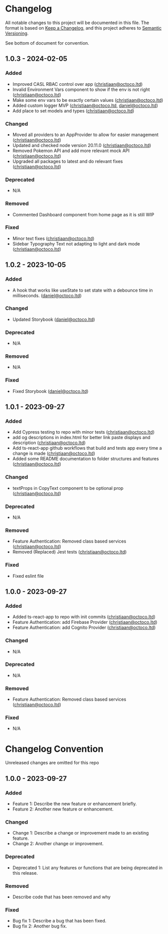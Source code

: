 # Changelog

All notable changes to this project will be documented in this file. The format is based on [Keep a Changelog](https://keepachangelog.com/en/1.0.0/), and this project adheres to [Semantic Versioning](https://semver.org/spec/v2.0.0.html).

See bottom of document for convention.

## 1.0.3 - 2024-02-05

### Added

- Improved CASL RBAC control over app (christiaan@octoco.ltd)
- Invalid Environment Vars component to show if the env is not right (christiaan@octoco.ltd)
- Make some env vars to be exactly certain values (christiaan@octoco.ltd)
- Added custom logger MVP (christiaan@octoco.ltd, daniel@octoco.ltd)
- Add place to set models and types (christiaan@octoco.ltd)

### Changed

- Moved all providers to an AppProvider to allow for easier management (christiaan@octoco.ltd)
- Updated and checked node version 20.11.0 (christiaan@octoco.ltd)
- Removed Pokemon API and add more relevant mock API (christiaan@octoco.ltd)
- Upgraded all packages to latest and do relevant fixes (christiaan@octoco.ltd)

### Deprecated

- N/A

### Removed

- Commented Dashboard component from home page as it is still WIP

### Fixed

- Minor text fixes (christiaan@octoco.ltd)
- Sidebar Typography Text not adapting to light and dark mode (christiaan@octoco.ltd)

## 1.0.2 - 2023-10-05

### Added

- A hook that works like useState to set state with a debounce time in milliseconds. (daniel@octoco.ltd)

### Changed

- Updated Storybook (daniel@octoco.ltd)

### Deprecated

- N/A

### Removed

- N/A

### Fixed

- Fixed Storybook (daniel@octoco.ltd)

## 1.0.1 - 2023-09-27

### Added

- Add Cypress testing to repo with minor tests (christiaan@octoco.ltd)
- add og descriptions in index.html for better link paste displays and description (christiaan@octoco.ltd)
- Add ts-react-app github workflows that build and tests app every time a change is made (christiaan@octoco.ltd)
- Added some README documentation to folder structures and features (christiaan@octoco.ltd)

### Changed

- textProps in CopyText component to be optional prop (christiaan@octoco.ltd)

### Deprecated

- N/A

### Removed

- Feature Authentication: Removed class based services (christiaan@octoco.ltd)
- Removed (Replaced) Jest tests (christiaan@octoco.ltd)

### Fixed

- Fixed eslint file

## 1.0.0 - 2023-09-27

### Added

- Added ts-react-app to repo with init commits (christiaan@octoco.ltd)
- Feature Authentication: add Firebase Provider (christiaan@octoco.ltd)
- Feature Authentication: add Cognito Provider (christiaan@octoco.ltd)

### Changed

- N/A

### Deprecated

- N/A

### Removed

- Feature Authentication: Removed class based services (christiaan@octoco.ltd)

### Fixed

- N/A

# Changelog Convention

Unreleased changes are omitted for this repo

## 1.0.0 - 2023-09-27

### Added

- Feature 1: Describe the new feature or enhancement briefly.
- Feature 2: Another new feature or enhancement.

### Changed

- Change 1: Describe a change or improvement made to an existing feature.
- Change 2: Another change or improvement.

### Deprecated

- Deprecated 1: List any features or functions that are being deprecated in this release.

### Removed

- Describe code that has been removed and why

### Fixed

- Bug fix 1: Describe a bug that has been fixed.
- Bug fix 2: Another bug fix.
